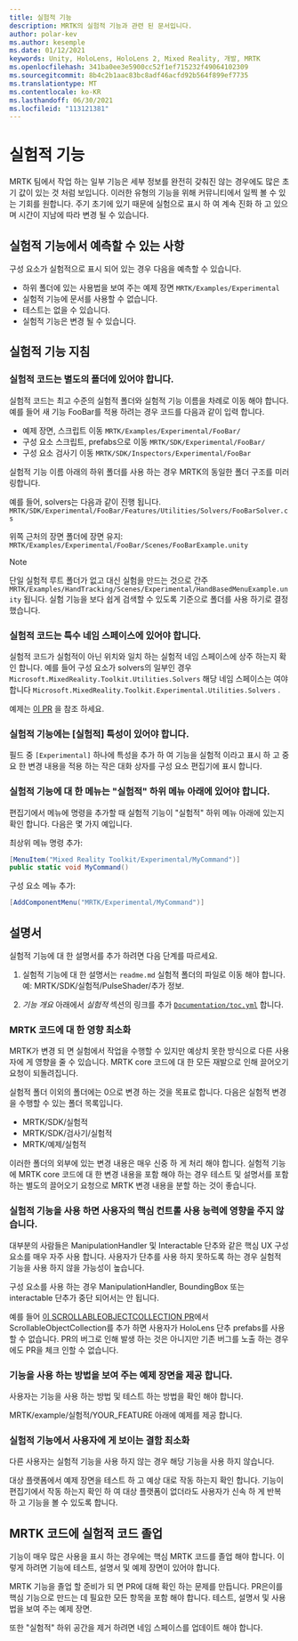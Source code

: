 ```yaml
---
title: 실험적 기능
description: MRTK의 실험적 기능과 관련 된 문서입니다.
author: polar-kev
ms.author: kesemple
ms.date: 01/12/2021
keywords: Unity, HoloLens, HoloLens 2, Mixed Reality, 개발, MRTK
ms.openlocfilehash: 341ba0ee3e5900cc52f1ef715232f49064102309
ms.sourcegitcommit: 8b4c2b1aac83bc8adf46acfd92b564f899ef7735
ms.translationtype: MT
ms.contentlocale: ko-KR
ms.lasthandoff: 06/30/2021
ms.locfileid: "113121381"
---
```

# <a name="experimental-features"></a>실험적 기능

MRTK 팀에서 작업 하는 일부 기능은 세부 정보를 완전히 갖춰진 않는 경우에도 많은 초기 값이 있는 것 처럼 보입니다. 이러한 유형의 기능을 위해 커뮤니티에서 일찍 볼 수 있는 기회를 원합니다. 주기 초기에 있기 때문에 실험으로 표시 하 여 계속 진화 하 고 있으며 시간이 지남에 따라 변경 될 수 있습니다.

## <a name="what-to-expect-from-an-experimental-feature"></a>실험적 기능에서 예측할 수 있는 사항

구성 요소가 실험적으로 표시 되어 있는 경우 다음을 예측할 수 있습니다.

- 하위 폴더에 있는 사용법을 보여 주는 예제 장면 `MRTK/Examples/Experimental`
- 실험적 기능에 문서를 사용할 수 없습니다.
- 테스트는 없을 수 있습니다.
- 실험적 기능은 변경 될 수 있습니다.

## <a name="experimental-feature-guidelines"></a>실험적 기능 지침

### <a name="experimental-code-should-live-in-a-separate-folder"></a>실험적 코드는 별도의 폴더에 있어야 합니다.

실험적 코드는 최고 수준의 실험적 폴더와 실험적 기능 이름을 차례로 이동 해야 합니다. 예를 들어 새 기능 FooBar를 적용 하려는 경우 코드를 다음과 같이 입력 합니다.

- 예제 장면, 스크립트 이동 `MRTK/Examples/Experimental/FooBar/`
- 구성 요소 스크립트, prefabs으로 이동 `MRTK/SDK/Experimental/FooBar/`
- 구성 요소 검사기 이동 `MRTK/SDK/Inspectors/Experimental/FooBar`

실험적 기능 이름 아래의 하위 폴더를 사용 하는 경우 MRTK의 동일한 폴더 구조를 미러링합니다.

예를 들어, solvers는 다음과 같이 진행 됩니다. `MRTK/SDK/Experimental/FooBar/Features/Utilities/Solvers/FooBarSolver.cs`

위쪽 근처의 장면 폴더에 장면 유지: `MRTK/Examples/Experimental/FooBar/Scenes/FooBarExample.unity`

> [!NOTE]
> 단일 실험적 루트 폴더가 없고 대신 실험을 만드는 것으로 간주 `MRTK/Examples/HandTracking/Scenes/Experimental/HandBasedMenuExample.unity` 됩니다. 실험 기능을 보다 쉽게 검색할 수 있도록 기준으로 폴더를 사용 하기로 결정 했습니다.

### <a name="experimental-code-should-be-in-a-special-namespace"></a>실험적 코드는 특수 네임 스페이스에 있어야 합니다.

실험적 코드가 실험적이 아닌 위치와 일치 하는 실험적 네임 스페이스에 상주 하는지 확인 합니다. 예를 들어 구성 요소가 solvers의 일부인 경우 `Microsoft.MixedReality.Toolkit.Utilities.Solvers` 해당 네임 스페이스는 여야 합니다 `Microsoft.MixedReality.Toolkit.Experimental.Utilities.Solvers` .

예제는 [이 PR](https://github.com/microsoft/MixedRealityToolkit-Unity/pull/4532) 을 참조 하세요.

### <a name="experimental-features-should-have-an-experimental-attribute"></a>실험적 기능에는 [실험적] 특성이 있어야 합니다.

필드 중 `[Experimental]` 하나에 특성을 추가 하 여 기능을 실험적 이라고 표시 하 고 중요 한 변경 내용을 적용 하는 작은 대화 상자를 구성 요소 편집기에 표시 합니다.

### <a name="menus-for-experimental-features-should-go-under-experimental-sub-menu"></a>실험적 기능에 대 한 메뉴는 "실험적" 하위 메뉴 아래에 있어야 합니다.

편집기에서 메뉴에 명령을 추가할 때 실험적 기능이 "실험적" 하위 메뉴 아래에 있는지 확인 합니다. 다음은 몇 가지 예입니다.

최상위 메뉴 명령 추가:

```c#
[MenuItem("Mixed Reality Toolkit/Experimental/MyCommand")]
public static void MyCommand()
```

구성 요소 메뉴 추가:

```c#
[AddComponentMenu("MRTK/Experimental/MyCommand")]
```

## <a name="documentation"></a>설명서

실험적 기능에 대 한 설명서를 추가 하려면 다음 단계를 따르세요.

1. 실험적 기능에 대 한 설명서는 `readme.md` 실험적 폴더의 파일로 이동 해야 합니다. 예: MRTK/SDK/실험적/PulseShader/추가 정보.

1. *기능 개요* 아래에서 *실험적* 섹션의 링크를 추가 [`Documentation/toc.yml`](../toc.yml) 합니다.

### <a name="minimize-impact-to-mrtk-code"></a>MRTK 코드에 대 한 영향 최소화

MRTK가 변경 되 면 실험에서 작업을 수행할 수 있지만 예상치 못한 방식으로 다른 사용자에 게 영향을 줄 수 있습니다.
MRTK core 코드에 대 한 모든 재발으로 인해 끌어오기 요청이 되돌려집니다.

실험적 폴더 이외의 폴더에는 0으로 변경 하는 것을 목표로 합니다. 다음은 실험적 변경을 수행할 수 있는 폴더 목록입니다.

- MRTK/SDK/실험적
- MRTK/SDK/검사기/실험적
- MRTK/예제/실험적

이러한 폴더의 외부에 있는 변경 내용은 매우 신중 하 게 처리 해야 합니다. 실험적 기능에 MRTK core 코드에 대 한 변경 내용을 포함 해야 하는 경우 테스트 및 설명서를 포함 하는 별도의 끌어오기 요청으로 MRTK 변경 내용을 분할 하는 것이 좋습니다.

### <a name="using-your-experimental-feature-should-not-impact-peoples-ability-to-use-core-controls"></a>실험적 기능을 사용 하면 사용자의 핵심 컨트롤 사용 능력에 영향을 주지 않습니다.

대부분의 사람들은 ManipulationHandler 및 Interactable 단추와 같은 핵심 UX 구성 요소를 매우 자주 사용 합니다. 사용자가 단추를 사용 하지 못하도록 하는 경우 실험적 기능을 사용 하지 않을 가능성이 높습니다.

구성 요소를 사용 하는 경우 ManipulationHandler, BoundingBox 또는 interactable 단추가 중단 되어서는 안 됩니다.

예를 들어 [이 SCROLLABLEOBJECTCOLLECTION PR](https://github.com/microsoft/MixedRealityToolkit-Unity/pull/6001)에서 ScrollableObjectCollection를 추가 하면 사용자가 HoloLens 단추 prefabs를 사용할 수 없습니다. PR의 버그로 인해 발생 하는 것은 아니지만 기존 버그를 노출 하는 경우에도 PR을 체크 인할 수 없습니다.

### <a name="provide-an-example-scene-that-demonstrates-how-to-use-the-feature"></a>기능을 사용 하는 방법을 보여 주는 예제 장면을 제공 합니다.

사용자는 기능을 사용 하는 방법 및 테스트 하는 방법을 확인 해야 합니다.

MRTK/example/실험적/YOUR_FEATURE 아래에 예제를 제공 합니다.

### <a name="minimize-user-visible-flaws-in-experimental-features"></a>실험적 기능에서 사용자에 게 보이는 결함 최소화

다른 사용자는 실험적 기능을 사용 하지 않는 경우 해당 기능을 사용 하지 않습니다.

대상 플랫폼에서 예제 장면을 테스트 하 고 예상 대로 작동 하는지 확인 합니다. 기능이 편집기에서 작동 하는지 확인 하 여 대상 플랫폼이 없더라도 사용자가 신속 하 게 반복 하 고 기능을 볼 수 있도록 합니다.

## <a name="graduating-experimental-code-into-mrtk-code"></a>MRTK 코드에 실험적 코드 졸업

기능이 매우 많은 사용을 표시 하는 경우에는 핵심 MRTK 코드를 졸업 해야 합니다. 이렇게 하려면 기능에 테스트, 설명서 및 예제 장면이 있어야 합니다.

MRTK 기능을 졸업 할 준비가 되 면 PR에 대해 확인 하는 문제를 만듭니다. PR은이를 핵심 기능으로 만드는 데 필요한 모든 항목을 포함 해야 합니다. 테스트, 설명서 및 사용법을 보여 주는 예제 장면.

또한 "실험적" 하위 공간을 제거 하려면 네임 스페이스를 업데이트 해야 합니다.
